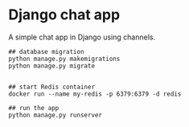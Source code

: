 # Django chat app

A simple chat app in Django using channels.

```
## database migration
python manage.py makemigrations
python manage.py migrate


## start Redis container
docker run --name my-redis -p 6379:6379 -d redis

## run the app
python manage.py runserver
```
